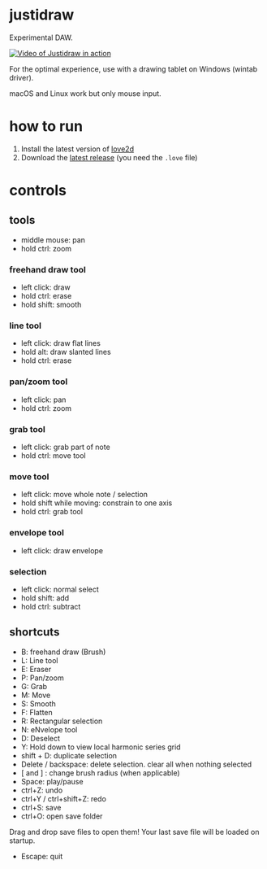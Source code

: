 # justidraw

Experimental DAW.

[![Video of Justidraw in action](http://img.youtube.com/vi/JhLQWR3zdeU/0.jpg)](http://www.youtube.com/watch?v=JhLQWR3zdeU)

For the optimal experience, use with a drawing tablet on Windows (wintab driver).

macOS and Linux work but only mouse input.

# how to run

1. Install the latest version of [love2d](https://love2d.org/)
2. Download the [latest release](https://github.com/Sin-tel/justidraw/releases) (you need the `.love` file)

# controls

## tools
* middle mouse: pan
* hold ctrl: zoom
### freehand draw tool
* left click: draw
* hold ctrl: erase
* hold shift: smooth
### line tool
* left click: draw flat lines
* hold alt: draw slanted lines
* hold ctrl: erase
### pan/zoom tool
* left click: pan
* hold ctrl: zoom
### grab tool
* left click: grab part of note
* hold ctrl: move tool
### move tool
* left click: move whole note / selection
* hold shift while moving: constrain to one axis
* hold ctrl: grab tool
### envelope tool
* left click: draw envelope 
### selection
* left click: normal select
* hold shift: add
* hold ctrl: subtract

## shortcuts
* B: freehand draw (Brush)
* L: Line tool
* E: Eraser
* P: Pan/zoom
* G: Grab
* M: Move
* S: Smooth
* F: Flatten
* R: Rectangular selection
* N: eNvelope tool
* D: Deselect
* Y: Hold down to view local harmonic series grid
* shift + D: duplicate selection
* Delete / backspace: delete selection. clear all when nothing selected
* [ and ] : change brush radius (when applicable)
* Space: play/pause
* ctrl+Z: undo
* ctrl+Y / ctrl+shift+Z: redo
* ctrl+S: save 
* ctrl+O: open save folder 


Drag and drop save files to open them!
Your last save file will be loaded on startup.

* Escape: quit
